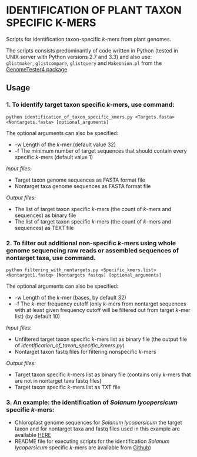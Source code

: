 # IDENTIFICATION OF PLANT TAXON SPECIFIC K-MERS  
Scripts for identification taxon-specific <i>k</i>-mers from plant genomes.  

The scripts consists predominantly of code written in Python (tested in UNIX server with Python versions 2.7 and 3.3) and also use:  
`glistmaker`, `glistcompare`, `glistquery` and `MakeUnion.pl` from the [GenomeTester4 package](https://github.com/bioinfo-ut/GenomeTester4/)

## Usage
### 1. To identify target taxon specific <i>k</i>-mers, use command:  

```
python identification_of_taxon_specific_kmers.py <Targets.fasta> <Nontargets.fasta> [optional_arguments]
```

The optional arguments can also be specified:  
* -w Length of the <i>k</i>-mer (default value 32)  
* -f The minimum number of target sequences that should contain every specific <i>k</i>-mers (default value 1)  

<i>Input files:</i>  
* Target taxon genome sequences as FASTA format file  
* Nontarget taxa genome sequences as FASTA format file  

<i>Output files:</i>   
* The list of target taxon specific <i>k</i>-mers (the count of <i>k</i>-mers and sequences) as binary file  
* The list of target taxon specific <i>k</i>-mers (the count of <i>k</i>-mers and sequences) as TEXT file  

### 2. To filter out additional non-specific <i>k</i>-mers using whole genome sequencing raw reads or assembled sequences of nontarget taxa, use command.  

```
python filtering_with_nontargets.py <Specific_kmers.list> <Nontarget1.fastq> [Nontargets fastqs] [optional_arguments]
```

The optional arguments can also be specified:  
* -w	Length of the <i>k</i>-mer (bases, by default 32)  
* -f	The <i>k</i>-mer frequency cutoff (only <i>k</i>-mers from nontarget sequences with at least given frequency cutoff will be filtered out from target <i>k</i>-mer list) (by default 10)  
  
<i>Input files:</i>
* Unfiltered target taxon specific <i>k</i>-mers list as binary file (the output file of <i>identification_of_taxon_specific_kmers.py</i>)  
* Nontarget taxon fastq files for filtering nonspecific <i>k</i>-mers  

<i>Output files:</i>
* Target taxon specific <i>k</i>-mers list as binary file (contains only <i>k</i>-mers that are not in nontarget taxa fastq files)  
* Target taxon specific <i>k</i>-mers list as TXT file  

### 3. An example: the identification of <i>Solanum lycopersicum</i> specific <i>k</i>-mers:  
* Chloroplast genome sequences for <i>Solanum lycopersicum</i> the target taxon and for nontarget taxa and fastq files used in this example are available [HERE](http://www.bioinfo.ut.ee/PlantTaxSeeker/)  
* README file for executing scripts for the identification <i>Solanum lycopersicum</i> specific <i>k</i>-mers are available from [Github](https://github.com/bioinfo-ut/PlantTaxSeeker/blob/master/example/README1.md))
